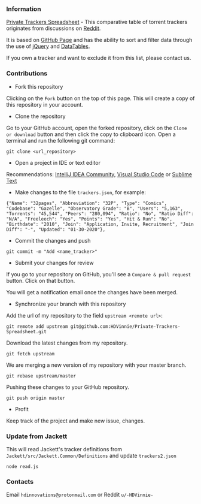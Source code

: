 ### Information

[Private Trackers Spreadsheet](https://hdvinnie.github.io/Private-Trackers-Spreadsheet/) - This comparative table of torrent trackers originates from discussions on [Reddit](https://www.reddit.com/r/trackers/comments/ehd7oy/new_private_trackers_spreadsheet/). 

It is based on [GitHub Page](https://pages.github.com) and has the ability to sort and filter data through the use of [jQuery](https://jquery.com) and [DataTables](https://datatables.net).

If you own a tracker and want to exclude it from this list, please contact us.

### Contributions

* Fork this repository

Clicking on the `Fork` button on the top of this page. This will create a copy of this repository in your account.

* Clone the repository

Go to your GitHub account, open the forked repository, click on the `Clone or download` button and then click the copy to clipboard icon. Open a terminal and run the following git command:

`git clone <url_repository>`

* Open a project in IDE or text editor

Recommendations: [IntelliJ IDEA Community](https://www.jetbrains.com/idea/), [Visual Studio Code](https://code.visualstudio.com) or [Sublime Text](https://www.sublimetext.com)

* Make changes to the file `trackers.json`, for example:

`
{"Name": "32pages", "Abbreviation": "32P", "Type": "Comics", "Codebase": "Gazelle", "Observatory Grade": "B", "Users": "5,163", "Torrents": "45,544", "Peers": "280,094", "Ratio": "No", "Ratio Diff": "N/A", "Freeleech": "Yes", "Points": "Yes", "Hit & Run": "No", "Birthdate": "2010", "Join": "Application, Invite, Recruitment", "Join Diff": "-", "Updated": "01-30-2020"},
`
* Commit the changes and push

`git commit -m "Add <name_tracker>"`

* Submit your changes for review

If you go to your repository on GitHub, you'll see a `Compare & pull request` button. Click on that button.

You will get a notification email once the changes have been merged.

* Synchronize your branch with this repository

Add the url of my repository to the field `upstream <remote url>`:

`git remote add upstream git@github.com:HDVinnie/Private-Trackers-Spreadsheet.git`

Download the latest changes from my repository.

`git fetch upstream`

We are merging a new version of my repository with your master branch.

`git rebase upstream/master`

Pushing these changes to your GitHub repository.

`git push origin master`

* Profit

Keep track of the project and make new issue, changes.

### Update from Jackett

This will read Jackett's tracker definitions from `Jackett/src/Jackett.Common/Definitions` and update `trackers2.json`

```
node read.js
```

### Contacts

Email `hdinnovations@protonmail.com` or Reddit `u/-HDVinnie-`
